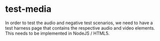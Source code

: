 # test-media

In order to test the audio and negative test scenarios, we need to have a test harness page that contains the respective audio and video elements. This needs to be implemented in NodeJS / HTML5.

